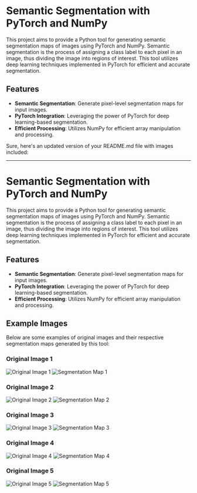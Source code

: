  # Semantic Segmentation with PyTorch and NumPy

This project aims to provide a Python tool for generating semantic segmentation maps of images using PyTorch and NumPy. Semantic segmentation is the process of assigning a class label to each pixel in an image, thus dividing the image into regions of interest. This tool utilizes deep learning techniques implemented in PyTorch for efficient and accurate segmentation.

## Features

- **Semantic Segmentation**: Generate pixel-level segmentation maps for input images.
- **PyTorch Integration**: Leveraging the power of PyTorch for deep learning-based segmentation.
- **Efficient Processing**: Utilizes NumPy for efficient array manipulation and processing.

Sure, here's an updated version of your README.md file with images included:

---

# Semantic Segmentation with PyTorch and NumPy

This project aims to provide a Python tool for generating semantic segmentation maps of images using PyTorch and NumPy. Semantic segmentation is the process of assigning a class label to each pixel in an image, thus dividing the image into regions of interest. This tool utilizes deep learning techniques implemented in PyTorch for efficient and accurate segmentation.

## Features

- **Semantic Segmentation**: Generate pixel-level segmentation maps for input images.
- **PyTorch Integration**: Leveraging the power of PyTorch for deep learning-based segmentation.
- **Efficient Processing**: Utilizes NumPy for efficient array manipulation and processing.

## Example Images

Below are some examples of original images and their respective segmentation maps generated by this tool:

### Original Image 1
![Original Image 1](original_images/im1.jpg)
![Segmentation Map 1](seg_ims/im1_segmentation.jpg)

### Original Image 2
![Original Image 2](original_images/im2.jpg)
![Segmentation Map 2](seg_ims/im2_segmentation.jpg)

### Original Image 3
![Original Image 3](original_images/im3.jpg)
![Segmentation Map 3](seg_ims/im3_segmentation.jpg)

### Original Image 4
![Original Image 4](original_images/im4.jpg)
![Segmentation Map 4](seg_ims/im4_segmentation.jpg)

### Original Image 5
![Original Image 5](original_images/im5.jpg)
![Segmentation Map 5](seg_ims/im5_segmentation.jpg)

